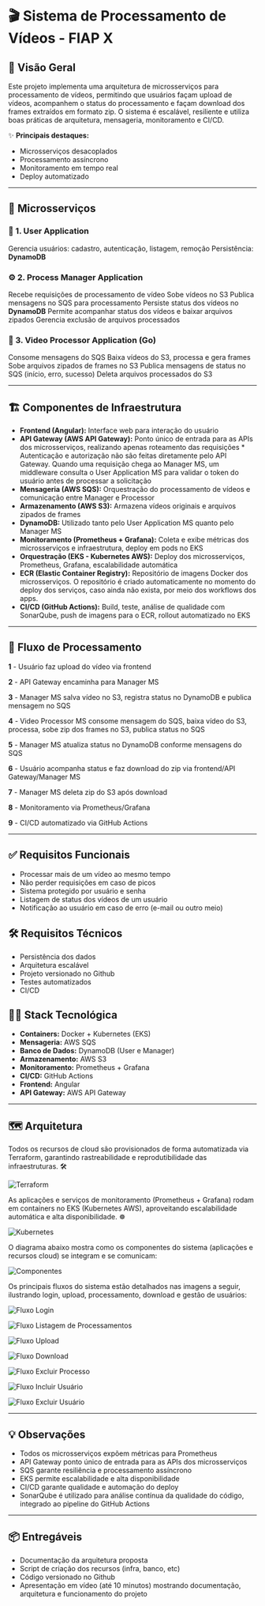# 🎬 Sistema de Processamento de Vídeos - FIAP X

## 👀 Visão Geral

Este projeto implementa uma arquitetura de microsserviços para processamento de vídeos, permitindo que usuários façam upload de vídeos, acompanhem o status do processamento e façam download dos frames extraídos em formato zip. O sistema é escalável, resiliente e utiliza boas práticas de arquitetura, mensageria, monitoramento e CI/CD.

✨ **Principais destaques:**
- Microsserviços desacoplados
- Processamento assíncrono
- Monitoramento em tempo real
- Deploy automatizado

---

## 🧩 Microsserviços

### 👤 1. User Application
Gerencia usuários: cadastro, autenticação, listagem, remoção
Persistência: **DynamoDB**

### ⚙️ 2. Process Manager Application
Recebe requisições de processamento de vídeo
Sobe vídeos no S3
Publica mensagens no SQS para processamento
Persiste status dos vídeos no **DynamoDB**
Permite acompanhar status dos vídeos e baixar arquivos zipados
Gerencia exclusão de arquivos processados

### 🎥 3. Video Processor Application (Go)
Consome mensagens do SQS
Baixa vídeos do S3, processa e gera frames
Sobe arquivos zipados de frames no S3
Publica mensagens de status no SQS (início, erro, sucesso)
Deleta arquivos processados do S3

---

## 🏗️ Componentes de Infraestrutura

* **Frontend (Angular):** Interface web para interação do usuário
* **API Gateway (AWS API Gateway):** Ponto único de entrada para as APIs dos microsserviços, realizando apenas roteamento das requisições
        * Autenticação e autorização não são feitas diretamente pelo API Gateway. Quando uma requisição chega ao Manager MS, um middleware consulta o User Application MS para validar o token do usuário antes de processar a solicitação
* **Mensageria (AWS SQS):** Orquestração do processamento de vídeos e comunicação entre Manager e Processor
* **Armazenamento (AWS S3):** Armazena vídeos originais e arquivos zipados de frames
* **DynamoDB:** Utilizado tanto pelo User Application MS quanto pelo Manager MS
* **Monitoramento (Prometheus + Grafana):** Coleta e exibe métricas dos microsserviços e infraestrutura, deploy em pods no EKS
* **Orquestração (EKS - Kubernetes AWS):** Deploy dos microsserviços, Prometheus, Grafana, escalabilidade automática
* **ECR (Elastic Container Registry):** Repositório de imagens Docker dos microsserviços. O repositório é criado automaticamente no momento do deploy dos serviços, caso ainda não exista, por meio dos workflows dos apps.
* **CI/CD (GitHub Actions):** Build, teste, análise de qualidade com SonarQube, push de imagens para o ECR, rollout automatizado no EKS

---

## 🔄 Fluxo de Processamento

**1** - Usuário faz upload do vídeo via frontend

**2** - API Gateway encaminha para Manager MS

**3** - Manager MS salva vídeo no S3, registra status no DynamoDB e publica mensagem no SQS

**4** - Video Processor MS consome mensagem do SQS, baixa vídeo do S3, processa, sobe zip dos frames no S3, publica status no SQS

**5** - Manager MS atualiza status no DynamoDB conforme mensagens do SQS

**6** - Usuário acompanha status e faz download do zip via frontend/API Gateway/Manager MS

**7** - Manager MS deleta zip do S3 após download

**8** - Monitoramento via Prometheus/Grafana

**9** - CI/CD automatizado via GitHub Actions

---

## ✅ Requisitos Funcionais

* Processar mais de um vídeo ao mesmo tempo
* Não perder requisições em caso de picos
* Sistema protegido por usuário e senha
* Listagem de status dos vídeos de um usuário
* Notificação ao usuário em caso de erro (e-mail ou outro meio)

## 🛠️ Requisitos Técnicos

* Persistência dos dados
* Arquitetura escalável
* Projeto versionado no Github
* Testes automatizados
* CI/CD

## 🧑‍💻 Stack Tecnológica

* **Containers:** Docker + Kubernetes (EKS)
* **Mensageria:** AWS SQS
* **Banco de Dados:** DynamoDB (User e Manager)
* **Armazenamento:** AWS S3
* **Monitoramento:** Prometheus + Grafana
* **CI/CD:** GitHub Actions
* **Frontend:** Angular
* **API Gateway:** AWS API Gateway

---

## 🗺️ Arquitetura

Todos os recursos de cloud são provisionados de forma automatizada via Terraform, garantindo rastreabilidade e reprodutibilidade das infraestruturas. 🛠️

![Terraform](doc/terraform.png)

As aplicações e serviços de monitoramento (Prometheus + Grafana) rodam em containers no EKS (Kubernetes AWS), aproveitando escalabilidade automática e alta disponibilidade. ☸️

![Kubernetes](doc/kubernetes.png)

O diagrama abaixo mostra como os componentes do sistema (aplicações e recursos cloud) se integram e se comunicam:

![Componentes](doc/componentes.png)

Os principais fluxos do sistema estão detalhados nas imagens a seguir, ilustrando login, upload, processamento, download e gestão de usuários:

![Fluxo Login](doc/01-fluxo-login.png)

![Fluxo Listagem de Processamentos](doc/02-fluxo-listagem-processamentos.png)

![Fluxo Upload](doc/03-fluxo-upload.png)

![Fluxo Download](doc/04-fluxo-download.png)

![Fluxo Excluir Processo](doc/05-fluxo-excluir-processo.png)

![Fluxo Incluir Usuário](doc/06-fluxo-incluir-usuario.png)

![Fluxo Excluir Usuário](doc/07-fluxo-excluir-usuario.png)

---

## 💡 Observações

* Todos os microsserviços expõem métricas para Prometheus
* API Gateway ponto único de entrada para as APIs dos microsserviços
* SQS garante resiliência e processamento assíncrono
* EKS permite escalabilidade e alta disponibilidade
* CI/CD garante qualidade e automação do deploy
* SonarQube é utilizado para análise contínua da qualidade do código, integrado ao pipeline do GitHub Actions

---

## 📦 Entregáveis

* Documentação da arquitetura proposta
* Script de criação dos recursos (infra, banco, etc)
* Código versionado no Github
* Apresentação em vídeo (até 10 minutos) mostrando documentação, arquitetura e funcionamento do projeto
